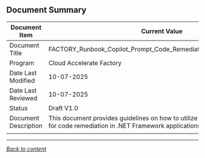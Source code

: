 ﻿## Document Summary

| Document Item   | Current Value           |
|-----------------|-----------------        |
| Document Title  | FACTORY_Runbook_Copilot_Prompt_Code_Remediation_.NET_Framework_v1.0| 
| Program| Cloud Accelerate Factory| 
| Date Last Modified| 10-07-2025| 
| Date Last Reviewed| 10-07-2025| 
| Status| Draft V1.0|
| Document Description| This document provides guidelines on how to utilize GitHub Copilot Prompts for code remediation in .NET Framework applications on Azure PaaS.|
| | |

---

[*Back to content*](README.md)